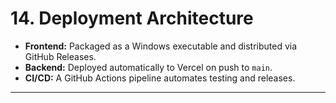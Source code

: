 # 14. Deployment Architecture

*   **Frontend:** Packaged as a Windows executable and distributed via GitHub Releases.
*   **Backend:** Deployed automatically to Vercel on push to `main`.
*   **CI/CD:** A GitHub Actions pipeline automates testing and releases.

---
